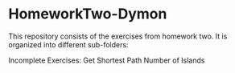 # HomeworkTwo-Dymon

This repository consists of the exercises from homework two. 
It is organized into different sub-folders:



Incomplete Exercises:
 Get Shortest Path 
 Number of Islands

